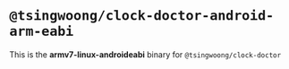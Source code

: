 # `@tsingwoong/clock-doctor-android-arm-eabi`

This is the **armv7-linux-androideabi** binary for `@tsingwoong/clock-doctor`
